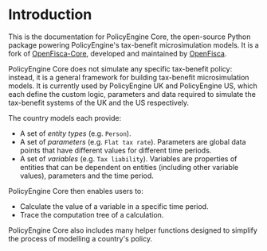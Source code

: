 # Introduction

This is the documentation for PolicyEngine Core, the open-source Python package powering PolicyEngine's tax-benefit microsimulation models. It is a fork of [OpenFisca-Core](https://github.com/openfisca/openfisca-core), developed and maintained by [OpenFisca](https://www.openfisca.org/).

PolicyEngine Core does not simulate any specific tax-benefit policy: instead, it is a general framework for building tax-benefit microsimulation models. It is currently used by PolicyEngine UK and PolicyEngine US, which each define the custom logic, parameters and data required to simulate the tax-benefit systems of the UK and the US respectively. 

The country models each provide:

* A set of *entity types* (e.g. `Person`).
* A set of *parameters* (e.g. `Flat tax rate`). Parameters are global data points that have different values for different time periods.
* A set of *variables* (e.g. `Tax liability`). Variables are properties of entities that can be dependent on entities (including other variable values), parameters and the time period.

PolicyEngine Core then enables users to:

* Calculate the value of a variable in a specific time period.
* Trace the computation tree of a calculation.

PolicyEngine Core also includes many helper functions designed to simplify the process of modelling a country's policy.
